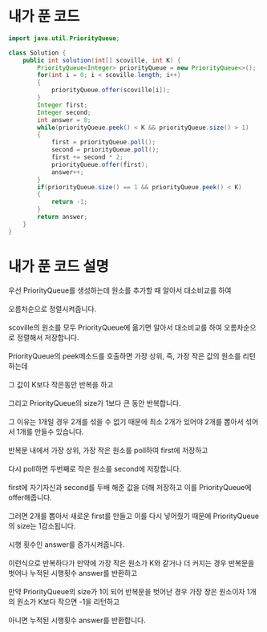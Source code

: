 # 내가 푼 코드

```java
import java.util.PriorityQueue;

class Solution {
    public int solution(int[] scoville, int K) {
        PriorityQueue<Integer> priorityQueue = new PriorityQueue<>();
        for(int i = 0; i < scoville.length; i++)
        {
            priorityQueue.offer(scoville[i]);
        }
        Integer first;
        Integer second;
        int answer = 0;
        while(priorityQueue.peek() < K && priorityQueue.size() > 1)
        {
            first = priorityQueue.poll();
            second = priorityQueue.poll();
            first += second * 2;
            priorityQueue.offer(first);
            answer++;
        }
        if(priorityQueue.size() == 1 && priorityQueue.peek() < K)
        {
            return -1;
        }
        return answer;
    }
}
```

# 내가 푼 코드 설명

우선 PriorityQueue를 생성하는데 원소를 추가할 때 알아서 대소비교를 하여<br><br>
오름차순으로 정렬시켜줍니다.<br><br>
scoville의 원소를 모두 PriorityQueue에 옮기면 알아서 대소비교를 하여 오름차순으로 정렬해서 저장합니다.<br><br>
PriorityQueue의 peek메소드를 호출하면 가장 상위, 즉, 가장 작은 값의 원소를 리턴하는데<br><br>
그 값이 K보다 작은동안 반복을 하고<br><br>
그리고 PriorityQueue의 size가 1보다 큰 동안 반복합니다.<br><br>
그 이유는 1개일 경우 2개를 섞을 수 없기 때문에 최소 2개가 있어야 2개를 뽑아서 섞어서 1개를 만들수 있습니다.<br><br>
반복문 내에서 가장 상위, 가장 작은 원소를 poll하여 first에 저장하고<br><br>
다시 poll하면 두번째로 작은 원소를 second에 저장합니다.<br><br>
first에 자기자신과 second를 두배 해준 값을 더해 저장하고 이를 PriorityQueue에 offer해줍니다.<br><br>
그러면 2개를 뽑아서 새로운 first를 만들고 이를 다시 넣어줬기 때문에 PriorityQueue의 size는 1감소됩니다.<br><br>
시행 횟수인 answer를 증가시켜줍니다.<br><br>
이런식으로 반복하다가 만약에 가장 작은 원소가 K와 같거나 더 커지는 경우 반복문을 벗어나 누적된 시행횟수 answer를 반환하고<br><br>
만약 PriorityQueue의 size가 1이 되어 반복문을 벗어난 경우 가장 장은 원소이자 1개의 원소가 K보다 작으면 -1을 리턴하고<br><br>
아니면 누적된 시행횟수 answer를 반환합니다.
